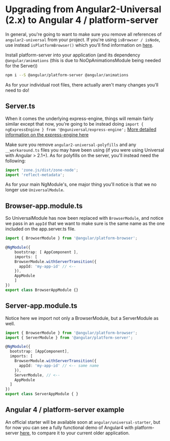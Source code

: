 # Upgrading from Angular2-Universal (2.x) to Angular 4 / platform-server

In general, you're going to want to make sure you remove all references of `angular2-universal` from your project. If you're using `isBrowser / isNode`, use instead `isPlatformBrowser()` which you'll find information on [here](#universal-gotchas).

Install platform-server into your application (and its dependency `@angular/animations` (this is due to NoOpAnimationsModule being needed for the Server))

```bash
npm i --S @angular/platform-server @angular/animations
```

As for your individual root files, there actually aren't many changes you'll need to do!

## Server.ts 

When it comes the underlying express-engine, things will remain fairly similar except that now, you're going to be instead doing `import { ngExpressEngine } from '@nguniversal/express-engine';` [More detailed information on the express-engine here](https://github.com/angular/universal/tree/master/modules/ng-express-engine)

Make sure you remove `angular2-universal-polyfills` and any `__workaround.ts` files you may have been using (if you were using Universal with Angular > 2.1+). As for polyfills on the server, you'll instead need the following:

```typescript
import 'zone.js/dist/zone-node';
import 'reflect-metadata';
```

As for your main NgModule's, one major thing you'll notice is that we no longer use `UniversalModule`.

## Browser-app.module.ts
So UniversalModule has now been replaced with `BrowserModule`, and notice we pass in an `appId` that we want to make sure is the same name as the one included on the app.server.ts file.

```typescript
import { BrowserModule } from '@angular/platform-browser';

@NgModule({
	bootstrap: [ AppComponent ],
	imports: [
    BrowserModule.withServerTransition({ 
      appId: 'my-app-id' // <-- 
    }),
    AppModule
	]
})
export class BrowserAppModule {}
```

## Server-app.module.ts
Notice here we import not only a BrowserModule, but a ServerModule as well.

```typescript
import { BrowserModule } from '@angular/platform-browser';
import { ServerModule } from '@angular/platform-server';

@NgModule({
  bootstrap: [AppComponent],
  imports: [
    BrowserModule.withServerTransition({
      appId: 'my-app-id' // <-- same name
    }),
    ServerModule, // <--
    AppModule
  ]
})
export class ServerAppModule { }
```

## Angular 4 / platform-server example

An official starter will be available soon at `angular/universal-starter`, but for now you can see a fully functional demo of Angular4 with platform-server [here](https://github.com/FrozenPandaz/ng-universal-demo), to compare it to your current older application.
